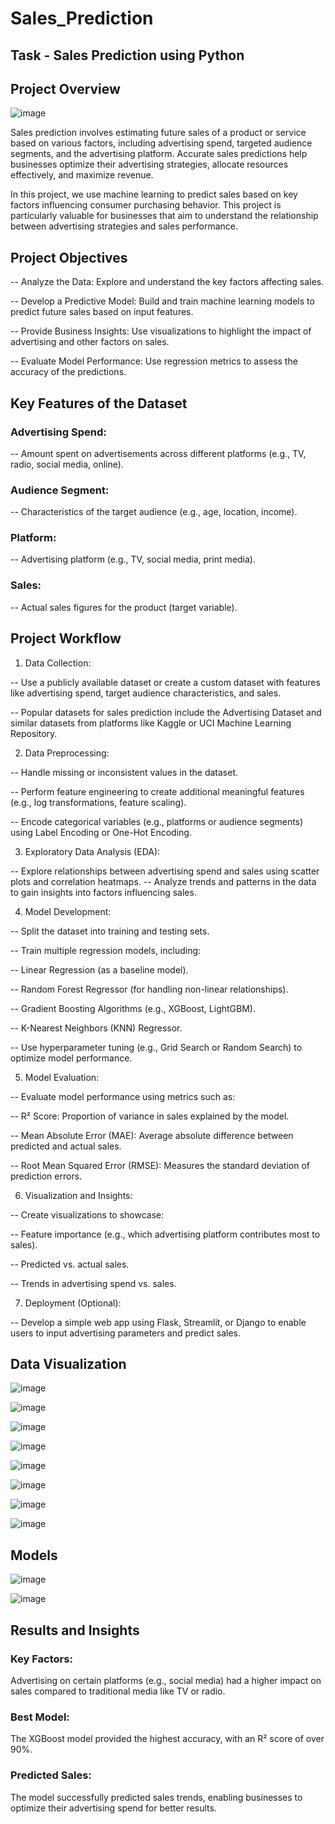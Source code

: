 # Sales_Prediction
## Task - Sales Prediction using Python 

## Project Overview

![image](https://github.com/user-attachments/assets/3e5edc54-3060-4972-bc16-174bb6c5941b)


Sales prediction involves estimating future sales of a product or service based on various factors, including advertising spend, targeted audience segments, and the advertising platform. Accurate sales predictions help businesses optimize their advertising strategies, allocate resources effectively, and maximize revenue.

In this project, we use machine learning to predict sales based on key factors influencing consumer purchasing behavior. This project is particularly valuable for businesses that aim to understand the relationship between advertising strategies and sales performance.

## Project Objectives

-- Analyze the Data: Explore and understand the key factors affecting sales.

-- Develop a Predictive Model: Build and train machine learning models to predict future sales based on input features.

-- Provide Business Insights: Use visualizations to highlight the impact of advertising and other factors on sales.

-- Evaluate Model Performance: Use regression metrics to assess the accuracy of the predictions.

## Key Features of the Dataset

### Advertising Spend: 
-- Amount spent on advertisements across different platforms (e.g., TV, radio, social media, online).

### Audience Segment: 
-- Characteristics of the target audience (e.g., age, location, income).

### Platform: 
-- Advertising platform (e.g., TV, social media, print media).

### Sales: 
-- Actual sales figures for the product (target variable).


## Project Workflow

1. Data Collection:
   
-- Use a publicly available dataset or create a custom dataset with features like advertising spend, target audience characteristics, and sales.

-- Popular datasets for sales prediction include the Advertising Dataset and similar datasets from platforms like Kaggle or UCI Machine Learning Repository.

2. Data Preprocessing:
   
-- Handle missing or inconsistent values in the dataset.

-- Perform feature engineering to create additional meaningful features (e.g., log transformations, feature scaling).

-- Encode categorical variables (e.g., platforms or audience segments) using Label Encoding or One-Hot Encoding.

3. Exploratory Data Analysis (EDA):
   
-- Explore relationships between advertising spend and sales using scatter plots and correlation heatmaps.
-- Analyze trends and patterns in the data to gain insights into factors influencing sales.

4. Model Development:
   
-- Split the dataset into training and testing sets.
   
-- Train multiple regression models, including:

-- Linear Regression (as a baseline model).

-- Random Forest Regressor (for handling non-linear relationships).

-- Gradient Boosting Algorithms (e.g., XGBoost, LightGBM).

-- K-Nearest Neighbors (KNN) Regressor.

-- Use hyperparameter tuning (e.g., Grid Search or Random Search) to optimize model performance.

5. Model Evaluation:
   
-- Evaluate model performance using metrics such as:

-- R² Score: Proportion of variance in sales explained by the model.

-- Mean Absolute Error (MAE): Average absolute difference between predicted and actual sales.

-- Root Mean Squared Error (RMSE): Measures the standard deviation of prediction errors.

6. Visualization and Insights:

-- Create visualizations to showcase:

-- Feature importance (e.g., which advertising platform contributes most to sales).

-- Predicted vs. actual sales.

-- Trends in advertising spend vs. sales.

7. Deployment (Optional):
   
-- Develop a simple web app using Flask, Streamlit, or Django to enable users to input advertising parameters and predict sales.

## Data Visualization

![image](https://github.com/user-attachments/assets/e01c5b3e-c1b4-40e3-8a65-57fae3f3adbe)


![image](https://github.com/user-attachments/assets/567429a2-1447-4277-9bfb-b297ccaff968)


![image](https://github.com/user-attachments/assets/16675a36-e667-4e5c-a6d7-6503014d6d1f)


![image](https://github.com/user-attachments/assets/e634ec08-aad1-4bb1-84d1-c5eaeab42313)


![image](https://github.com/user-attachments/assets/090c8667-e12e-4605-89b2-4e9e04a33e24)


![image](https://github.com/user-attachments/assets/209626c7-c090-42b7-b785-e3f2f8334ad6)


![image](https://github.com/user-attachments/assets/8b6ecf88-a3ef-466e-92b7-7fbff18aa069)


![image](https://github.com/user-attachments/assets/7c77c748-519c-46ec-a180-3acdcbd78e83)


## Models

![image](https://github.com/user-attachments/assets/ae43d33c-f1ed-48fa-ac5b-ba2e64364d96)


![image](https://github.com/user-attachments/assets/cda58851-ef7b-415e-8b2a-25a0e866e6fc)


## Results and Insights

### Key Factors: 
Advertising on certain platforms (e.g., social media) had a higher impact on sales compared to traditional media like TV or radio.

### Best Model: 
The XGBoost model provided the highest accuracy, with an R² score of over 90%.

### Predicted Sales: 
The model successfully predicted sales trends, enabling businesses to optimize their advertising spend for better results.

